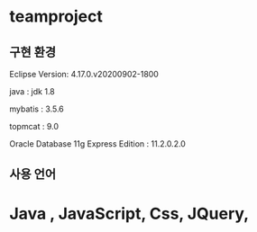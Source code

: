 # teamproject

## 구현 환경

Eclipse Version: 4.17.0.v20200902-1800

java : jdk 1.8

mybatis : 3.5.6

topmcat : 9.0

Oracle Database 11g Express Edition : 11.2.0.2.0

## 사용 언어

# Java , JavaScript, Css, JQuery, 

